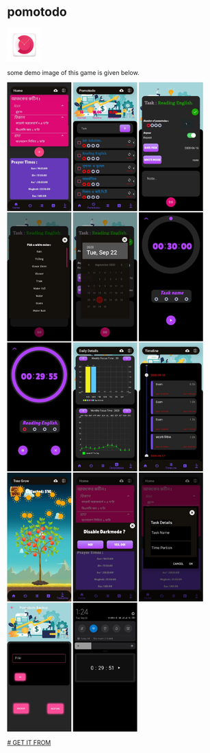 # pomotodo
<img src="https://github.com/mainuddinrussel73/pomotodo/blob/master/ic_launcher_foreground.png" width="80">

some demo image of this game is given below.


<div class="preview" style="display: inline-block;margin: 0 40px 0 0;">
<img src="https://github.com/mainuddinrussel73/pomotodo/blob/master/1.jpg" width="150">
<img src="https://github.com/mainuddinrussel73/pomotodo/blob/master/2.jpg" width="150">
<img src="https://github.com/mainuddinrussel73/pomotodo/blob/master/3.jpg" width="150">
<img src="https://github.com/mainuddinrussel73/pomotodo/blob/master/4.jpg" width="150">
<img src="https://github.com/mainuddinrussel73/pomotodo/blob/master/5.jpg" width="150">
<img src="https://github.com/mainuddinrussel73/pomotodo/blob/master/6.jpg" width="150">
<img src="https://github.com/mainuddinrussel73/pomotodo/blob/master/7.jpg" width="150">
<img src="https://github.com/mainuddinrussel73/pomotodo/blob/master/8.jpg" width="150">
<img src="https://github.com/mainuddinrussel73/pomotodo/blob/master/9.jpg" width="150">
<img src="https://github.com/mainuddinrussel73/pomotodo/blob/master/10.jpg" width="150">
<img src="https://github.com/mainuddinrussel73/pomotodo/blob/master/11.jpg" width="150">
<img src="https://github.com/mainuddinrussel73/pomotodo/blob/master/12.jpg" width="150">
<img src="https://github.com/mainuddinrussel73/pomotodo/blob/master/13.jpg" width="150">
<img src="https://github.com/mainuddinrussel73/pomotodo/blob/master/14.jpg" width="150">
</div>


[# GET IT FROM](https://com-retrogamers-alien-shooter-youtube-game.en.aptoide.com/)



